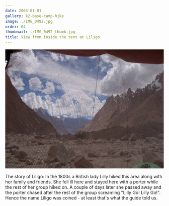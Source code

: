 ```yaml
---
date: 2003-01-01
gallery: k2-base-camp-hike
image: ./IMG_0492.jpg
order: 64
thumbnail: ./IMG_0492-thumb.jpg
title: View from inside the tent at Liligo
---
```


![View from inside the tent at Liligo](./IMG_0492.jpg)

The story of Liligo: In the 1800s a British lady Lilly hiked this area along with her family and friends. She fell ill here and stayed here with a porter while the rest of her group hiked on. A couple of days later she passed away and the porter chased after the rest of the group screaming "Lilly Go! Lilly Go!". Hence the name Liligo was coined - at least that's what the guide told us.